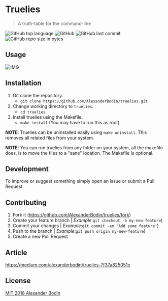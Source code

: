# Truelies
> A truth-table for the command-line

![GitHub top language](https://img.shields.io/github/languages/top/alexanderbodin/truelies.svg)
![GitHub](https://img.shields.io/github/license/alexanderbodin/truelies.svg)
![GitHub last commit](https://img.shields.io/github/last-commit/alexanderbodin/truelies.svg)
![GitHub repo size in bytes](https://img.shields.io/github/repo-size/alexanderbodin/truelies.svg)

## Usage
![IMG](https://i.imgur.com/2j2DTLq.gif)

## Installation
1. Git clone the repository.
    - `git clone https://github.com/AlexanderBodin/truelies.git`
2. Change working directory to `truelies`.
    - `cd truelies`
3. Install truelies using the Makefile.
    - `make install` (You may have to run this as root).

**NOTE**: Truelies can be uninstalled easily using `make uninstall`. This removes
all related files from your system.

**NOTE**: You can run truelies from any folder on your system, all the makefile
does, is to move the files to a "sane" location. The Makefile is optional.

## Development
To improve or suggest something simply open an issue or submit a Pull Request.

## Contributing
1. Fork it (https://github.com/AlexanderBodin/truelies/fork)
2. Create your feature branch | *Example*:`git checkout -b my-new-feature`)
3. Commit your changes | *Example*:`git commit -am 'Add some feature'`)
4. Push to the branch | *Example*:`git push origin my-new-feature`)
5. Create a new Pull Request

## Article
https://medium.com/alexanderbodin/truelies-7f37a825051e

## License
[MIT 2018 Alexander Bodin](https://github.com/AlexanderBodin/truelies/blob/master/LICENSE)
